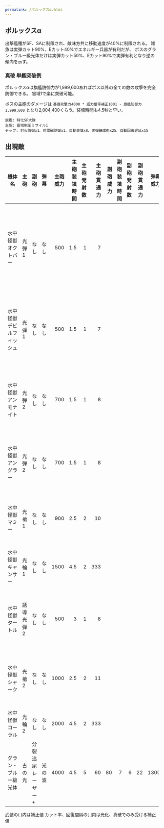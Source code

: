 ```yaml
---
permalink: /ポルックスα.html
---
```

## ポルックスα

出撃艦種がSF、SAに制限され、敵味方共に移動速度が40%に制限される。
雑魚は実弾カット90%、Eカット40%でエネルギー兵器が有利だが、
ボスのグラン・ブルー級光体だけは実弾カット50%、Eカット90%で実弾有利となり逆の傾向を示す。

### 真破 単艦突破例

ポルックスαは旗艦防御力が1,999,600あればボス以外の全ての敵の攻撃を完全防御できる。
宙域1で楽に突破可能。

ボスの主砲のダメージは `基礎攻撃力4000 * 威力倍率補正1001 - 旗艦防御力1,999,600` となり2,004,400くらう。装填時間も4.5秒と早い。

```
旗艦: 特化SF大隊
主砲: 宙域制圧ミサイル1
チップ: 対火防御x1、対電磁防御x1、自動装填x8、実弾錬成術x25、自動回復遅延x15
```

## 出現敵

<ul class="enemies-list"></ul>

| 機体名                   | 主砲      | 副砲              | 弾幕   | 主砲威力 | 主砲装填時間 | 主砲発射数 | 主砲貫通力 | 副砲威力 | 副砲装填時間 | 副砲発射数 | 副砲貫通力 | 弾幕威力 | 弾幕装填時間 | 弾幕発射数 | 弾幕貫通力 | 機関            | 設計図         | 実弾カット | Eカット | 爆風カット | 回避率 | 爆風回避率 | 回復間隔 |   装甲 | 速度 | 対火災力 | 対電磁力 | 資金 | 功績値 | 救出人数 | 登場ステージ                         |
|--------------------------|-----------|-------------------|--------|---------:|-------------:|-----------:|-----------:|---------:|-------------:|-----------:|-----------:|---------:|-------------:|-----------:|-----------:|-----------------|----------------|-----------:|--------:|-----------:|-------:|-----------:|----------|-------:|-----:|---------:|---------:|-----:|-------:|---------:|--------------------------------------|
| 水中怪獣オクトパー       | 光弾1     | なし              | なし   |      500 |          1.5 |          1 |          7 |          |              |            |            |          |              |            |            | 軽燃料炉A       | 汎用SF-AS21    |        90% |     40% |         0% |     0% |         0% | 20秒     |    200 | 3.30 |       90 |       90 |  100 |    100 |        0 | 1、1ボス、2、3、4、5、6、7、8、9、10 |
| 水中怪獣デビルフィッシュ | 光弾1     | なし              | なし   |      500 |          1.5 |          1 |          7 |          |              |            |            |          |              |            |            | 軽燃料炉B       | 汎用SF-AS21    |        90% |     40% |         0% |     0% |         0% | 20秒     |    220 | 3.40 |       90 |       90 |  120 |    120 |        0 | 2ボス、3、4、5、6、7、8、9、10       |
| 水中怪獣アンモナイト     | 光弾2     | なし              | なし   |      700 |          1.5 |          1 |          8 |          |              |            |            |          |              |            |            | 軽燃料炉C       | 支援SF-AS22    |        90% |     40% |         0% |     0% |         0% | 20秒     |    230 | 2.60 |       90 |       90 |  140 |    140 |        0 | 3ボス、4、5、6、7、8、9、10          |
| 水中怪獣アングラー       | 光弾2     | なし              | なし   |      700 |          1.5 |          1 |          8 |          |              |            |            |          |              |            |            | 軽燃料炉D       | 支援SF-AS22    |        90% |     40% |         0% |     0% |         0% | 20秒     |    250 | 2.80 |       90 |       90 |  160 |    160 |        0 | 4ボス、5、6、7、8、9、10             |
| 水中怪獣マミー           | 光槍1     | なし              | なし   |      900 |          2.5 |          2 |         10 |          |              |            |            |          |              |            |            | 原子炉A         | 試作重SA-AS100 |        90% |     40% |         0% |     0% |         0% | 20秒     |   1200 | 2.60 |       99 |       99 |  500 |    500 |        0 | 5ボス、6、7、8、9、10                |
| 水中怪獣キャンサー       | 光輪1     | なし              | なし   |     1500 |          4.5 |          2 |        333 |          |              |            |            |          |              |            |            | 原子炉B         | 重SA-AS200     |        90% |     40% |         0% |     0% |         0% | 20秒     |   1300 | 2.10 |       99 |       99 |  600 |    600 |        0 | 6ボス、7、8、9、10                   |
| 水中怪獣タートル         | 誘導光弾2 | なし              | なし   |      500 |            3 |          1 |          8 |          |              |            |            |          |              |            |            | 試作対消滅機関A | 試作SF-AS300   |        90% |     40% |         0% |     0% |         0% | 20秒     |   5000 | 2.30 |       99 |       99 | 1300 |   1300 |        0 | 7ボス、8、9、10                      |
| 水中怪獣シャーク         | 光槍2     | なし              | なし   |     1000 |          2.5 |          2 |         11 |          |              |            |            |          |              |            |            | 試作対消滅機関B | 試作SF-AS300   |        90% |     40% |         0% |     0% |         0% | 20秒     |   6000 | 3.50 |       99 |       99 | 1400 |   1400 |        0 | 8ボス、9、10                         |
| 水中怪獣コーラル         | 光輪2     | なし              | なし   |     2000 |          4.5 |          2 |        333 |          |              |            |            |          |              |            |            | 縮退炉A         | 試作SF-AS300   |        90% |     40% |         0% |     0% |         0% | 20秒     |  33000 | 1.20 |       99 |       99 | 2000 |   2000 |        0 | 9ボス、10                            |
| グラン・ブルー級光体     | 古の光    | 分裂追尾レーザー+ | 光の波 |     4000 |          4.5 |          5 |         60 |       80 |            7 |          6 |         22 |     1300 |          0.6 |          1 |        100 | 星生炉A         | 生体SF-AS301   |        50% |     90% |         0% |     0% |         0% | 15秒     | 320000 | 0.25 |       99 |       99 | 3500 |   3500 |        0 | 10ボス                               |

武装の( )内は補正値
カット率、回復間隔の[ ]内は光化、真破でのみ受ける補正値
